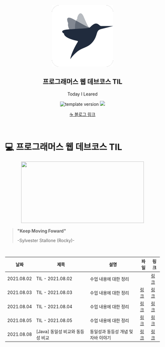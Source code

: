 <br/>
<p align="middle" >
  <img width="200px;" src="./src/images/prgms-logo.png"/>
</p>
<h2 align="middle">프로그래머스 웹 데브코스 TIL</h2>
<p align="middle">Today I Leared</p>
<p align="middle">
  <img src="https://img.shields.io/badge/version-1.0.0-blue?style=flat-square" alt="template version"/>
  <img src="https://img.shields.io/badge/language-md-md.svg?style=flat-square"/>
</p>

<p align="middle">
  <a href="https://white-board.tistory.com/">☕ 블로그 링크</a>  
</p>

<br/>

# 💻 프로그래머스 웹 데브코스 TIL
<p align="middle">
  <img src="https://user-images.githubusercontent.com/60502370/128619601-da3c6ee0-d903-439e-bd5e-8f4a4323731e.png" height="200px" width="400px">
</p>

> **"Keep Moving Foward"**
>
> -Sylvester Stallone (Rocky)-
<br/>

| 날짜 | 제목  | 설명              | 파일      | 링크     |
| ---- | ----- | ----------------- |----------| -------- |
|2021.08.02 | TIL - 2021.08.02 | 수업 내용에 대한 정리 || [링크](https://white-board.tistory.com/160)|
|2021.08.03  | TIL - 2021.08.03 | 수업 내용에 대한 정리 |[링크](./til/2021.08.03.md)| [링크](https://white-board.tistory.com/161)|
|2021.08.04  | TIL - 2021.08.04 | 수업 내용에 대한 정리 |[링크](./til/2021.08.04.md)| [링크](https://white-board.tistory.com/162)|
|2021.08.05 | TIL - 2021.08.05 | 수업 내용에 대한 정리 |[링크](./til/2021.08.05.md)| [링크](https://white-board.tistory.com/163)|
|2021.08.08  | [Java] 동일성 비교와 동등성 비교 | 동일성과 동등성 개념 및 자바 이야기 | [링크](./article/동일성과동등성.md)| [링크](https://white-board.tistory.com/164)|
